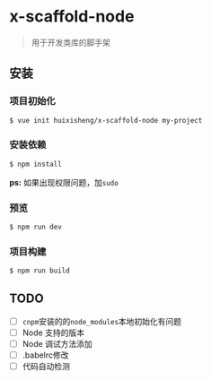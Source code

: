 # x-scaffold-node #
> 用于开发类库的脚手架

## 安装 ##

### 项目初始化 ###

``` bash
$ vue init huixisheng/x-scaffold-node my-project
```

### 安装依赖 ###

``` bash
$ npm install
```

**ps:** 如果出现权限问题，加`sudo`

### 预览 ###

``` bash
$ npm run dev
```

### 项目构建 ###

``` bash
$ npm run build
```

## TODO  ##
- [ ] `cnpm`安装的的`node_modules`本地初始化有问题
- [ ] Node 支持的版本
- [ ] Node 调试方法添加
- [ ] .babelrc修改
- [ ] 代码自动检测